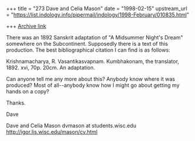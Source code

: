+++
title = "273 Dave and Celia Mason"
date = "1998-02-15"
upstream_url = "https://list.indology.info/pipermail/indology/1998-February/010835.html"

+++
[Archive link](https://list.indology.info/pipermail/indology/1998-February/010835.html)

There was an 1892 Sanskrit adaptation of "A Midsummer Night's Dream"
somewhere on the Subcontinent.  Supposedly there is a text of this
production.  The best bibliographical citation I can find is as follows:

Krishnamacharya, R.
        Vasantikasvapnam.  Kumbhakonam,
        the translator, 1892. xvi, 70p. 20cm.
        An adaptation.

Can anyone tell me any more about this?  Anybody know where it was
produced?  Most of all--anybody know how I might go about getting my hands
on a copy?

Thanks.

Dave

Dave and Celia Mason
dvmason at students.wisc.edu
http://igor.lis.wisc.edu/mason/cv.html



